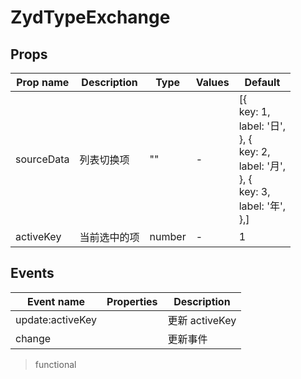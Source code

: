 # ZydTypeExchange

<ClientOnly>
<CodePreview>
<template slot="preview">
<ZydTypeExchange />
</template>
<template slot="code">

```vue
<template>
  <div class="box">
    <ZydTypeExchange :sourceData="sourceData" :activeKey.sync="activeKey" />
  </div>
</template>

<script>
import { ZydTypeExchange } from 'zyd-design';
export default {
  components: { ZydTypeExchange },
  data() {
    return {
      activeKey: 1,
      sourceData: [
        {
          key: 1,
          label: '日',
        },
        {
          key: 2,
          label: '月',
        },
        {
          key: 3,
          label: '年',
        },
      ],
    };
  },
};
</script>

<style lang="scss" scoped>
.box {
  width: 100%;
  height: 100%;
  display: flex;
  flex-direction: row;
  justify-content: flex-start;
  align-items: center;
}
</style>
```

</template>
</CodePreview>
</ClientOnly>

## Props

| Prop name  | Description  | Type   | Values | Default                                                                                                                   |
| ---------- | ------------ | ------ | ------ | ------------------------------------------------------------------------------------------------------------------------- |
| sourceData | 列表切换项   | ""     | -      | [{<br/> key: 1,<br/> label: '日',<br/>}, {<br/> key: 2,<br/> label: '月',<br/>}, {<br/> key: 3,<br/> label: '年',<br/>},] |
| activeKey  | 当前选中的项 | number | -      | 1                                                                                                                         |

## Events

| Event name       | Properties | Description    |
| ---------------- | ---------- | -------------- |
| update:activeKey |            | 更新 activeKey |
| change           |            | 更新事件       |

> functional
